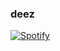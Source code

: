 ### deez
[![Spotify](https://spotify-np-val.vercel.app)](https://open.spotify.com/user/1xqvh6o24vsr0q5474clizhfo)
